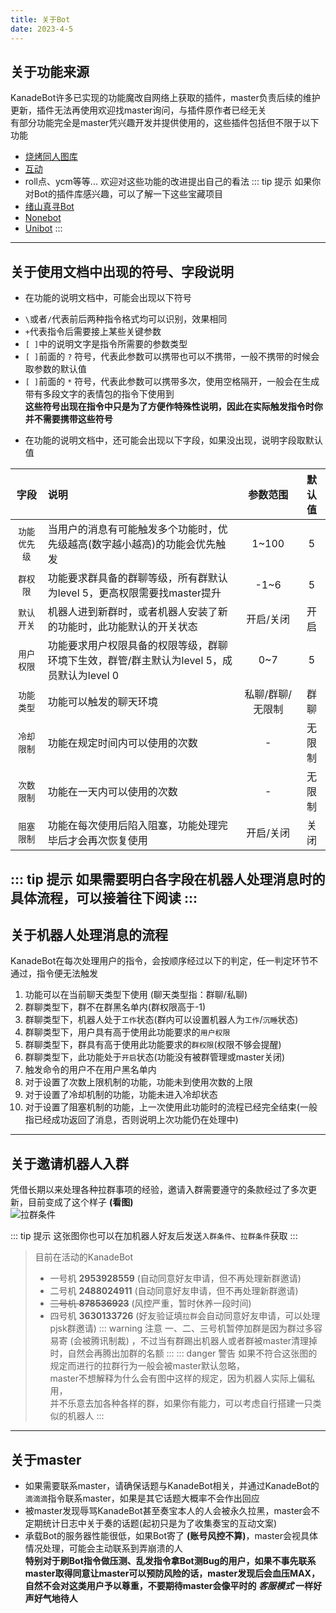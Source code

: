 ```yaml
---
title: 关于Bot
date: 2023-4-5
---
```

## 关于功能来源
KanadeBot许多已实现的功能魔改自网络上获取的插件，master负责后续的维护更新，插件无法再使用欢迎找master询问，与插件原作者已经无关  
有部分功能完全是master凭兴趣开发并提供使用的，这些插件包括但不限于以下功能
* [烧烤同人图库](/use/common/pjsk.md#烧烤同人图库)
* [互动](/use/common/relax.md#互动)
* roll点、ycm等等...
欢迎对这些功能的改进提出自己的看法
::: tip 提示
如果你对Bot的插件库感兴趣，可以了解一下这些宝藏项目
* [绪山真寻Bot](https://github.com/HibiKier/zhenxun_bot)
* [Nonebot](https://github.com/nonebot/nonebot2)
* [Unibot](https://github.com/watagashi-uni/Unibot)
:::
---
## 关于使用文档中出现的符号、字段说明
+ 在功能的说明文档中，可能会出现以下符号  
- `\`或者`/`代表前后两种指令格式均可以识别，效果相同  
- `+`代表指令后需要接上某些关键参数  
- `[ ]`中的说明文字是指令所需要的参数类型  
- `[ ]`前面的 `?` 符号，代表此参数可以携带也可以不携带，一般不携带的时候会取参数的默认值  
- `[ ]`前面的 `*` 符号，代表此参数可以携带多次，使用空格隔开，一般会在生成带有多段文字的表情包的指令下使用到  
**这些符号出现在指令中只是为了方便作特殊性说明，因此在实际触发指令时你并不需要携带这些符号**
+ 在功能的说明文档中，还可能会出现以下字段，如果没出现，说明字段取默认值  

| 字段   | 说明 | 参数范围 | 默认值 |
|:------:|:--------|:-:|:---:|
| `功能优先级` | 当用户的消息有可能触发多个功能时，优先级越高(数字越小越高)的功能会优先触发  | 1~100 | 5 |
| `群权限` | 功能要求群具备的群聊等级，所有群默认为level 5，更高权限需要找master提升 | -1~6 | 5 |
| `默认开关` | 机器人进到新群时，或者机器人安装了新的功能时，此功能默认的开关状态 | 开启/关闭 | 开启 |
| `用户权限` | 功能要求用户权限具备的权限等级，群聊环境下生效，群管/群主默认为level 5，成员默认为level 0 | 0~7 | 5 |
| `功能类型` | 功能可以触发的聊天环境 | 私聊/群聊/无限制 | 群聊 |
| `冷却限制` | 功能在规定时间内可以使用的次数 | - | 无限制 |
| `次数限制` | 功能在一天内可以使用的次数  | - |无限制 |
| `阻塞限制` | 功能在每次使用后陷入阻塞，功能处理完毕后才会再次恢复使用 | 开启/关闭 | 关闭 |

::: tip 提示
如果需要明白各字段在机器人处理消息时的具体流程，可以接着往下阅读
:::
---
## 关于机器人处理消息的流程
KanadeBot在每次处理用户的指令，会按顺序经过以下的判定，任一判定环节不通过，指令便无法触发  
1. 功能可以在当前聊天类型下使用 (聊天类型指：群聊/私聊)
2. 群聊类型下，群不在群黑名单内(群权限高于-1)
3. 群聊类型下，机器人处于`工作`状态(群内可以设置机器人为`工作`/`沉睡`状态)
4. 群聊类型下，用户具有高于使用此功能要求的`用户权限`
5. 群聊类型下，群具有高于使用此功能要求的`群权限`(权限不够会提醒)
6. 群聊类型下，此功能处于`开启`状态(功能没有被群管理或master关闭)
7. 触发命令的用户不在用户黑名单内
8. 对于设置了次数上限机制的功能，功能未到使用次数的上限
9. 对于设置了冷却机制的功能，功能未进入冷却状态
10. 对于设置了阻塞机制的功能，上一次使用此功能时的流程已经完全结束(一般指已经成功返回了消息，否则说明上次功能仍在处理中)
---
## 关于邀请机器人入群
凭借长期以来处理各种拉群事项的经验，邀请入群需要遵守的条款经过了多次更新，目前变成了这个样子 **(看图)**  
<img :src="$withBase('/image/group_invite.png')" alt="拉群条件">

::: tip 提示
这张图你也可以在加机器人好友后发送`入群条件`、`拉群条件`获取
:::
> 目前在活动的KanadeBot
>* 一号机 **2953928559** (自动同意好友申请，但不再处理新群邀请)
>* 二号机 **2488024911** (自动同意好友申请，但不再处理新群邀请)
>* ~~三号机 **878536923**~~ (风控严重，暂时休养一段时间)
>* 四号机 **3630133726** (好友验证填`拉群`会自动同意好友申请，可以处理pjsk群邀请)
::: warning 注意
一、二、三号机暂停加群是因为群过多容易寄 (会被腾讯制裁) ，不过当有群踢出机器人或者群被master清理掉时，自然会再腾出加群的名额
:::
::: danger 警告
如果不符合这张图的规定而进行的拉群行为一般会被master默认忽略，  
master不想解释为什么会有图中这样的规定，因为机器人实际上偏私用，    
并不乐意去加各种各样的群，如果你有能力，可以考虑自行搭建一只类似的机器人
:::
---
## 关于master
- 如果需要联系master，请确保话题与KanadeBot相关，并通过KanadeBot的`滴滴滴`指令联系master，如果是其它话题大概率不会作出回应  
- 被master发现辱骂KanadeBot甚至奏宝本人的人会被永久拉黑，master会不定期统计日志中关于奏的话题(起初只是为了收集奏宝的互动文案)
- 承载Bot的服务器性能很低，如果Bot寄了 **(账号风控不算)**，master会视具体情况处理，可能会主动联系到弄崩溃的人   
**特别对于刷Bot指令做压测、乱发指令拿Bot测Bug的用户，如果不事先联系master取得同意让master可以预防风险的话，master发现后会血压MAX，自然不会对这类用户予以尊重，不要期待master会像平时的 _客服模式_ 一样好声好气地待人**